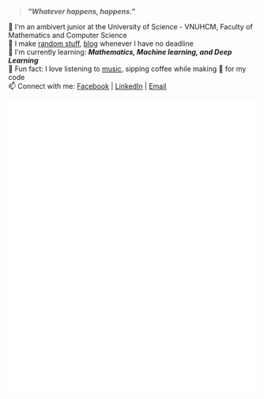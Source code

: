> ***"Whatever happens, happens."***

:book: I'm an ambivert junior at the University of Science - VNUHCM, Faculty of Mathematics and Computer Science </br>
:test_tube: I make [random stuff](https://github.com/ngntrgduc/projects), [blog](https://ngntrgduc.github.io/) whenever I have no deadline </br>
:seedling: I'm currently learning: ***Mathematics, Machine learning, and Deep Learning*** </br>
:dizzy: Fun fact: I love listening to [music](https://soundcloud.com/ngntrgduc), sipping coffee while making :bug: for my code </br>
:mailbox: Connect with me: [Facebook](https://fb.com/nguyenduc1511) | [LinkedIn](https://www.linkedin.com/in/ngntrgduc/) | [Email](mailto:trungducnguyen1511@gmail.com)

![](https://github.com/ngntrgduc/github-stats/blob/master/generated/overview.svg)
![](https://github.com/ngntrgduc/github-stats/blob/master/generated/languages.svg)
